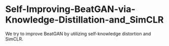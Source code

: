 # Self-Improving-BeatGAN-via-Knowledge-Distillation-and_SimCLR
We try to improve BeatGAN by utilizing self-knowledge distortion and SimCLR.
